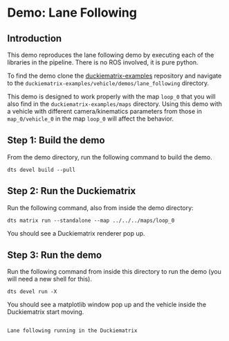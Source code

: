 # Demo: Lane Following


## Introduction

This demo reproduces the lane following demo by executing each of the libraries in the pipeline. There is no ROS involved, it is pure python.

To find the demo clone the [duckiematrix-examples](https://github.com/duckietown/duckiematrix-examples) repository and navigate to the `duckiematrix-examples/vehicle/demos/lane_following` directory. 

This demo is designed to work properly with the map `loop_0` that  you will also find
in the `duckiematrix-examples/maps` directory.
Using this demo with a vehicle with different camera/kinematics
parameters from those in `map_0/vehicle_0` in the map `loop_0` will affect
the behavior.


## Step 1: Build the demo

From the demo directory, run the following command to build the demo.

```shell
dts devel build --pull
```


## Step 2: Run the Duckiematrix

Run the following command, also from inside the demo directory:

```shell
dts matrix run --standalone --map ../../../maps/loop_0
```

You should see a Duckiematrix renderer pop up.

## Step 3: Run the demo

Run the following command from inside this directory to run the demo (you will need a new shell for this).

```shell
dts devel run -X
```

You should see a matplotlib window pop up and the vehicle inside the
Duckiematrix start moving.

```{vimeo} 835872522

Lane following running in the Duckiematrix
```